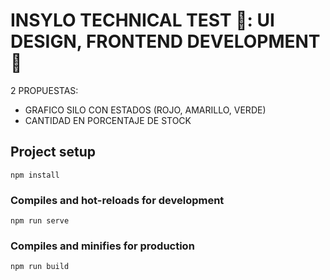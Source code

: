 # INSYLO TECHNICAL TEST 🥼:  UI DESIGN, FRONTEND DEVELOPMENT 🚀

2 PROPUESTAS:  
- GRAFICO SILO CON ESTADOS (ROJO, AMARILLO, VERDE)
- CANTIDAD EN PORCENTAJE DE STOCK

## Project setup
```
npm install
```

### Compiles and hot-reloads for development
```
npm run serve
```

### Compiles and minifies for production
```
npm run build
```


